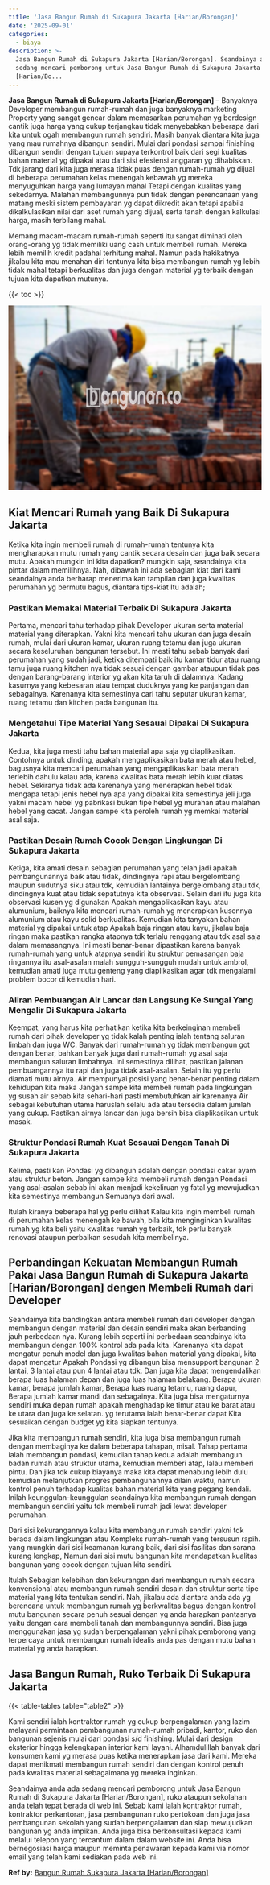 ```yaml
---
title: 'Jasa Bangun Rumah di Sukapura Jakarta [Harian/Borongan]'
date: '2025-09-01'
categories:
  - biaya
description: >-
  Jasa Bangun Rumah di Sukapura Jakarta [Harian/Borongan]. Seandainya anda ada
  sedang mencari pemborong untuk Jasa Bangun Rumah di Sukapura Jakarta
  [Harian/Bo...
---
```


**Jasa Bangun Rumah di Sukapura Jakarta \[Harian/Borongan\]** – Banyaknya Developer membangun rumah-rumah dan juga banyaknya marketing Property yang sangat gencar dalam memasarkan perumahan yg berdesign cantik juga harga yang cukup terjangkau tidak menyebabkan beberapa dari kita untuk ogah membangun rumah sendiri. Masih banyak diantara kita juga yang mau rumahnya dibangun sendiri. Mulai dari pondasi sampai finishing dibangun sendiri dengan tujuan supaya terkontrol baik dari segi kualitas bahan material yg dipakai atau dari sisi efesiensi anggaran yg dihabiskan. Tdk jarang dari kita juga merasa tidak puas dengan rumah-rumah yg dijual di beberapa perumahan kelas menengah kebawah yg mereka menyuguhkan harga yang lumayan mahal Tetapi dengan kualitas yang sekedarnya. Malahan membangunnya pun tidak dengan perencanaan yang matang meski sistem pembayaran yg dapat dikredit akan tetapi apabila dikalkulasikan nilai dari aset rumah yang dijual, serta tanah dengan kalkulasi harga, masih terbilang mahal.

Memang macam-macam rumah-rumah seperti itu sangat diminati oleh orang-orang yg tidak memiliki uang cash untuk membeli rumah. Mereka lebih memilih kredit padahal terhitung mahal. Namun pada hakikatnya jikalau kita mau menahan diri tentunya kita bisa membangun rumah yg lebih tidak mahal tetapi berkualitas dan juga dengan material yg terbaik dengan tujuan kita dapatkan mutunya.

{{< toc >}}

![Jasa Bangun Rumah di Sukapura Jakarta [Harian/Borongan]](/images/borong-bangunan-01.png)

## Kiat Mencari Rumah yang Baik Di Sukapura Jakarta

Ketika kita ingin membeli rumah di rumah-rumah tentunya kita mengharapkan mutu rumah yang cantik secara desain dan juga baik secara mutu. Apakah mungkin ini kita dapatkan? mungkin saja, seandainya kita pintar dalam memilihnya. Nah, dibawah ini ada sebagian kiat dari kami seandainya anda berharap menerima kan tampilan dan juga kwalitas perumahan yg bermutu bagus, diantara tips-kiat Itu adalah;

### Pastikan Memakai Material Terbaik Di Sukapura Jakarta

Pertama, mencari tahu terhadap pihak Developer ukuran serta material material yang diterapkan. Yakni kita mencari tahu ukuran dan juga desain rumah, mulai dari ukuran kamar, ukuran ruang tetamu dan juga ukuran secara keseluruhan bangunan tersebut. Ini mesti tahu sebab banyak dari perumahan yang sudah jadi, ketika ditempati baik itu kamar tidur atau ruang tamu juga ruang kitchen nya tidak sesuai dengan gambar ataupun tidak pas dengan barang-barang interior yg akan kita taruh di dalamnya. Kadang kasurnya yang kebesaran atau tempat duduknya yang ke panjangan dan sebagainya. Karenanya kita semestinya cari tahu seputar ukuran kamar, ruang tetamu dan kitchen pada bangunan itu.

### Mengetahui Tipe Material Yang Sesauai Dipakai Di Sukapura Jakarta

Kedua, kita juga mesti tahu bahan material apa saja yg diaplikasikan. Contohnya untuk dinding, apakah mengaplikasikan bata merah atau hebel, bagusnya kita mencari perumahan yang mengaplikasikan bata merah terlebih dahulu kalau ada, karena kwalitas bata merah lebih kuat diatas hebel. Sekiranya tidak ada karenanya yang menerapkan hebel tidak mengapa tetapi jenis hebel nya apa yang dipakai kita semestinya jeli juga yakni macam hebel yg pabrikasi bukan tipe hebel yg murahan atau malahan hebel yang cacat. Jangan sampe kita peroleh rumah yg memkai material asal saja.

### Pastikan Desain Rumah Cocok Dengan Lingkungan Di Sukapura Jakarta

Ketiga, kita amati desain sebagian perumahan yang telah jadi apakah pembangunannya baik atau tidak, dindingnya rapi atau bergelombang maupun sudutnya siku atau tdk, kemudian lantainya bergelombang atau tdk, dindingnya kuat atau tidak sepatutnya kita observasi. Selain dari itu juga kita observasi kusen yg digunakan Apakah mengaplikasikan kayu atau alumunium, baiknya kita mencari rumah-rumah yg menerapkan kusennya alumunium atau kayu solid berkualitas. Kemudian kita tanyakan bahan material yg dipakai untuk atap Apakah baja ringan atau kayu, jikalau baja ringan maka pastikan rangka atapnya tdk terlalu renggang atau tdk asal saja dalam memasangnya. Ini mesti benar-benar dipastikan karena banyak rumah-rumah yang untuk atapnya sendiri itu struktur pemasangan baja ringannya itu asal-asalan malah sungguh-sungguh mudah untuk ambrol, kemudian amati juga mutu genteng yang diaplikasikan agar tdk mengalami problem bocor di kemudian hari.

### Aliran Pembuangan Air Lancar dan Langsung Ke Sungai Yang Mengalir Di Sukapura Jakarta

Keempat, yang harus kita perhatikan ketika kita berkeinginan membeli rumah dari pihak developer yg tidak kalah penting ialah tentang saluran limbah dan juga WC. Banyak dari rumah-rumah yg tidak membangun got dengan benar, bahkan banyak juga dari rumah-rumah yg asal saja membangun saluran limbahnya. Ini semestinya dilihat, pastikan jalanan pembuangannya itu rapi dan juga tidak asal-asalan. Selain itu yg perlu diamati mutu airnya. Air mempunyai posisi yang benar-benar penting dalam kehidupan kita maka Jangan sampe kita membeli rumah pada lingkungan yg susah air sebab kita sehari-hari pasti membutuhkan air karenanya Air sebagai kebutuhan utama haruslah selalu ada atau tersedia dalam jumlah yang cukup. Pastikan airnya lancar dan juga bersih bisa diaplikasikan untuk masak.

### Struktur Pondasi Rumah Kuat Sesauai Dengan Tanah Di Sukapura Jakarta

Kelima, pasti kan Pondasi yg dibangun adalah dengan pondasi cakar ayam atau struktur beton. Jangan sampe kita membeli rumah dengan Pondasi yang asal-asalan sebab ini akan menjadi kekeliruan yg fatal yg mewujudkan kita semestinya membangun Semuanya dari awal.

Itulah kiranya beberapa hal yg perlu dilihat Kalau kita ingin membeli rumah di perumahan kelas menengah ke bawah, bila kita menginginkan kwalitas rumah yg kita beli yaitu kwalitas rumah yg terbaik, tdk perlu banyak renovasi ataupun perbaikan sesudah kita membelinya.

## Perbandingan Kekuatan Membangun Rumah Pakai Jasa Bangun Rumah di Sukapura Jakarta \[Harian/Borongan\] dengen Membeli Rumah dari Developer

Seandainya kita bandingkan antara membeli rumah dari developer dengan membangun dengan material dan desain sendiri maka akan berbanding jauh perbedaan nya. Kurang lebih seperti ini perbedaan seandainya kita membangun dengan 100% kontrol ada pada kita. Karenanya kita dapat mengatur penuh model dan juga kwalitas bahan material yang dipakai, kita dapat mengatur Apakah Pondasi yg dibangun bisa mensupport bangunan 2 lantai, 3 lantai atau pun 4 lantai atau tdk. Dan juga kita dapat mengendalikan berapa luas halaman depan dan juga luas halaman belakang. Berapa ukuran kamar, berapa jumlah kamar, Berapa luas ruang tetamu, ruang dapur, Berapa jumlah kamar mandi dan sebagainya. Kita juga bisa mengaturnya sendiri muka depan rumah apakah menghadap ke timur atau ke barat atau ke utara dan juga ke selatan. yg terutama ialah benar-benar dapat Kita sesuaikan dengan budget yg kita siapkan tentunya.

Jika kita membangun rumah sendiri, kita juga bisa membangun rumah dengan membaginya ke dalam beberapa tahapan, misal. Tahap pertama ialah membangun pondasi, kemudian tahap kedua adalah membangun badan rumah atau struktur utama, kemudian memberi atap, lalau memberi pintu. Dan jika tdk cukup biayanya maka kita dapat menabung lebih dulu kemudian melanjutkan progres pembangunannya dilain waktu, namun kontrol penuh terhadap kualitas bahan material kita yang pegang kendali. Inilah keunggulan-keunggulan seandainya kita membangun rumah dengan membangun sendiri yaitu tdk membeli rumah jadi lewat developer perumahan.

Dari sisi kekurangannya kalau kita membangun rumah sendiri yakni tdk berada dalam lingkungan atau Kompleks rumah-rumah yang tersusun rapih. yang mungkin dari sisi keamanan kurang baik, dari sisi fasilitas dan sarana kurang lengkap, Namun dari sisi mutu bangunan kita mendapatkan kualitas bangunan yang cocok dengan tujuan kita sendiri.

Itulah Sebagian kelebihan dan kekurangan dari membangun rumah secara konvensional atau membangun rumah sendiri desain dan struktur serta tipe material yang kita tentukan sendiri. Nah, jikalau ada diantara anda ada yg berencana untuk membangun rumah yg berkwalitas bagus dengan kontrol mutu bangunan secara penuh sesuai dengan yg anda harapkan pantasnya yaitu dengan cara membeli tanah dan membangunnya sendiri. Bisa juga menggunakan jasa yg sudah berpengalaman yakni pihak pemborong yang terpercaya untuk membangun rumah idealis anda pas dengan mutu bahan material yg anda harapkan.

## Jasa Bangun Rumah, Ruko Terbaik Di Sukapura Jakarta

{{< table-tables table="table2" >}}

Kami sendiri ialah kontraktor rumah yg cukup berpengalaman yang lazim melayani permintaan pembangunan rumah-rumah pribadi, kantor, ruko dan bangunan sejenis mulai dari pondasi s/d finishing. Mulai dari design eksterior hingga kelengkapan interior kami layani. Alhamdulillah banyak dari konsumen kami yg merasa puas ketika menerapkan jasa dari kami. Mereka dapat menikmati membangun rumah sendiri dan dengan kontrol penuh pada kwalitas material sebagaimana yg mereka inginkan.

Seandainya anda ada sedang mencari pemborong untuk Jasa Bangun Rumah di Sukapura Jakarta \[Harian/Borongan\], ruko ataupun sekolahan anda telah tepat berada di web ini. Sebab kami ialah kontraktor rumah, kontraktor perkantoran, jasa pembangunan ruko pertokoan dan juga jasa pembangunan sekolah yang sudah berpengalaman dan siap mewujudkan bangunan yg anda impikan. Anda juga bisa berkonsultasi kepada kami melalui telepon yang tercantum dalam dalam website ini. Anda bisa bernegosiasi harga maupun meminta penawaran kepada kami via nomor email yang telah kami sediakan pada web ini.

**Ref by:** [Bangun Rumah Sukapura Jakarta [Harian/Borongan]](https://id.wikipedia.org/wiki/Bangun)
